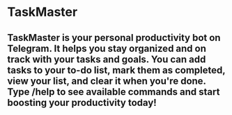 # TaskMaster
## TaskMaster is your personal productivity bot on Telegram. It helps you stay organized and on track with your tasks and goals. You can add tasks to your to-do list, mark them as completed, view your list, and clear it when you're done. Type /help to see available commands and start boosting your productivity today!
